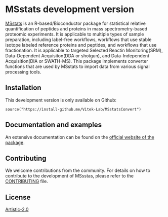 # MSstats development version

<!-- badges: start -->
<!-- badges: end -->

[MSstats](https://msstats.org) is an R-based/Bioconductor package for statistical relative quantification of peptides and proteins in mass spectrometry-based proteomic experiments. 
It is applicable to multiple types of sample preparation, including label-free workflows, workflows that use stable isotope labeled reference proteins and peptides, and workflows that use fractionation. 
It is applicable to targeted Selected Reactin Monitoring(SRM), Data-Dependent Acquisiton(DDA or shotgun), and Data-Independent Acquisition(DIA or SWATH-MS). 
This package implements converter functions that are used by MSstats to import data from various signal processing tools.

## Installation 

This development version is only available on Github:

```
source("https://install-github.me/Vitek-Lab/MSstatsConvert")
```

## Documentation and examples

An extensive documentation can be found on the [official website of the package](https://msstats.org).


## Contributing

We welcome contributions from the community. For details on how to contribute to the
development of MSsstas, please refer to the [CONTRIBUTING](https://github.com/Vitek-Lab/MSstats-dev/.github/CONTRIBUTING.md) file.

## License

[Artistic-2.0](https://opensource.org/licenses/Artistic-2.0)
